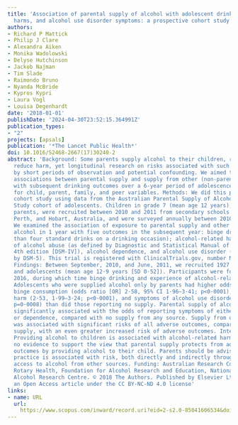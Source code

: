 ```yaml
---
title: 'Association of parental supply of alcohol with adolescent drinking, alcohol-related
  harms, and alcohol use disorder symptoms: a prospective cohort study'
authors:
- Richard P Mattick
- Philip J Clare
- Alexandra Aiken
- Monika Wadolowski
- Delyse Hutchinson
- Jackob Najman
- Tim Slade
- Raimondo Bruno
- Nyanda McBride
- Kypros Kypri
- Laura Vogl
- Louisa Degenhardt
date: '2018-01-01'
publishDate: '2024-04-30T23:52:15.364991Z'
publication_types:
- "2"
projects: [apsals]
publication: '*The Lancet Public Health*'
doi: 10.1016/S2468-2667(17)30240-2
abstract: 'Background: Some parents supply alcohol to their children, reportedly to
  reduce harm, yet longitudinal research on risks associated with such supply is compromised
  by short periods of observation and potential confounding. We aimed to investigate
  associations between parental supply and supply from other (non-parental) sources,
  with subsequent drinking outcomes over a 6-year period of adolescence, adjusting
  for child, parent, family, and peer variables. Methods: We did this prospective
  cohort study using data from the Australian Parental Supply of Alcohol Longitudinal
  Study cohort of adolescents. Children in grade 7 (mean age 12 years), and their
  parents, were recruited between 2010 and 2011 from secondary schools in Sydney,
  Perth, and Hobart, Australia, and were surveyed annually between 2010 and 2016.
  We examined the association of exposure to parental supply and other sources of
  alcohol in 1 year with five outcomes in the subsequent year: binge drinking (more
  than four standard drinks on a drinking occasion); alcohol-related harms; and symptoms
  of alcohol abuse (as defined by Diagnostic and Statistical Manual of Mental Disorders,
  4th edition [DSM-IV]), alcohol dependence, and alcohol use disorder (as defined
  by DSM-5). This trial is registered with ClinicalTrials.gov, number NCT02280551.
  Findings: Between September, 2010, and June, 2011, we recruited 1927 eligible parents
  and adolescents (mean age 12·9 years [SD 0·52]). Participants were followed up until
  2016, during which time binge drinking and experience of alcohol-related harms increased.
  Adolescents who were supplied alcohol only by parents had higher odds of subsequent
  binge consumption (odds ratio [OR] 2·58, 95% CI 1·96–3·41; p<0·0001), alcohol-related
  harm (2·53, 1·99–3·24; p<0·0001), and symptoms of alcohol use disorder (2·51, 1·46–4·29;
  p=0·0008) than did those reporting no supply. Parental supply of alcohol was not
  significantly associated with the odds of reporting symptoms of either alcohol abuse
  or dependence, compared with no supply from any source. Supply from other sources
  was associated with significant risks of all adverse outcomes, compared with no
  supply, with an even greater increased risk of adverse outcomes. Interpretation:
  Providing alcohol to children is associated with alcohol-related harms. There is
  no evidence to support the view that parental supply protects from adverse drinking
  outcomes by providing alcohol to their child. Parents should be advised that this
  practice is associated with risk, both directly and indirectly through increased
  access to alcohol from other sources. Funding: Australian Research Council, Australian
  Rotary Health, Foundation for Alcohol Research and Education, National Drug and
  Alcohol Research Centre. © 2018 The Authors. Published by Elsevier Ltd. This is
  an Open Access article under the CC BY-NC-ND 4.0 license'
links:
- name: URL
  url: 
    https://www.scopus.com/inward/record.uri?eid=2-s2.0-85041606534&doi=10.1016%2fS2468-2667%2817%2930240-2&partnerID=40&md5=4166620f5d09d21a4013d6cb08feab56
---
```

